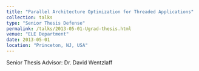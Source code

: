```yaml
---
title: "Parallel Architecture Optimization for Threaded Applications"
collection: talks
type: "Senior Thesis Defense"
permalink: /talks/2013-05-01-Ugrad-thesis.html
venue: "ELE Department"
date: 2013-05-01
location: "Princeton, NJ, USA"
---
```


Senior Thesis Advisor: Dr. David Wentzlaff

